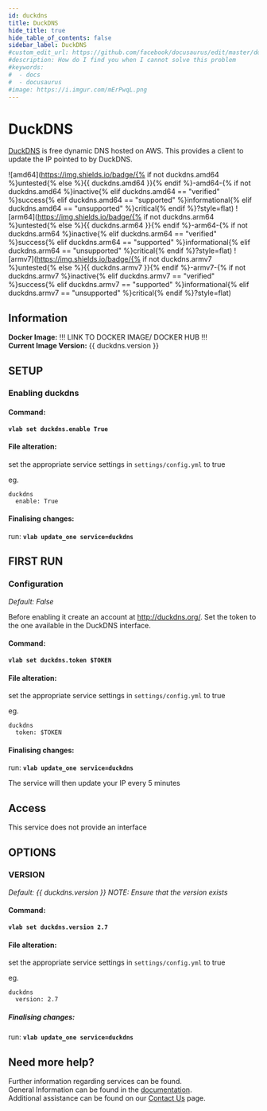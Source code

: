 ```yaml
---
id: duckdns
title: DuckDNS
hide_title: true
hide_table_of_contents: false
sidebar_label: DuckDNS
#custom_edit_url: https://github.com/facebook/docusaurus/edit/master/docs/api-doc-markdown.md
#description: How do I find you when I cannot solve this problem
#keywords:
#  - docs
#  - docusaurus
#image: https://i.imgur.com/mErPwqL.png
---
```


# DuckDNS

[DuckDNS](http://duckdns.org/) is free dynamic DNS hosted on AWS. This provides a client to update the IP pointed to by DuckDNS.

![amd64](https://img.shields.io/badge/{% if not duckdns.amd64 %}untested{% else %}{{ duckdns.amd64 }}{% endif %}-amd64-{% if not duckdns.amd64 %}inactive{% elif duckdns.amd64 == "verified" %}success{% elif duckdns.amd64 == "supported" %}informational{% elif duckdns.amd64 == "unsupported" %}critical{% endif %}?style=flat)
![arm64](https://img.shields.io/badge/{% if not duckdns.arm64 %}untested{% else %}{{ duckdns.arm64 }}{% endif %}-arm64-{% if not duckdns.arm64 %}inactive{% elif duckdns.arm64 == "verified" %}success{% elif duckdns.arm64 == "supported" %}informational{% elif duckdns.arm64 == "unsupported" %}critical{% endif %}?style=flat)
![armv7](https://img.shields.io/badge/{% if not duckdns.armv7 %}untested{% else %}{{ duckdns.armv7 }}{% endif %}-armv7-{% if not duckdns.armv7 %}inactive{% elif duckdns.armv7 == "verified" %}success{% elif duckdns.armv7 == "supported" %}informational{% elif duckdns.armv7 == "unsupported" %}critical{% endif %}?style=flat)

## Information


**Docker Image:** !!! LINK TO DOCKER IMAGE/ DOCKER HUB !!!  
**Current Image Version:** {{ duckdns.version }}

## SETUP

### Enabling duckdns

#### Command:

**`vlab set duckdns.enable True`**

#### File alteration:

set the appropriate service settings in `settings/config.yml` to true

eg.
```
duckdns
  enable: True
```

#### Finalising changes:

run: **`vlab update_one service=duckdns`**

## FIRST RUN

### Configuration

*Default: False*

Before enabling it create an account at http://duckdns.org/.
Set the token to the one available in the DuckDNS interface.

#### Command:

**`vlab set duckdns.token $TOKEN`**

#### File alteration:

set the appropriate service settings in `settings/config.yml` to true

eg.
```
duckdns
  token: $TOKEN
```

#### Finalising changes:

run: **`vlab update_one service=duckdns`**

The service will then update your IP every 5 minutes

## Access

This service does not provide an interface

## OPTIONS

### VERSION
*Default: {{  duckdns.version  }}*
*NOTE: Ensure that the version exists*

#### Command:

**`vlab set duckdns.version 2.7`**

#### File alteration:

set the appropriate service settings in `settings/config.yml` to true

eg.
```
duckdns
  version: 2.7
```

##### Finalising changes:

run: **`vlab update_one service=duckdns`**

## Need more help?
Further information regarding services can be found. \
General Information can be found in the [documentation](https://docs.vivumlab.com). \
Additional assistance can be found on our [Contact Us](https://docs.vivumlab.com/Contact-us) page.
